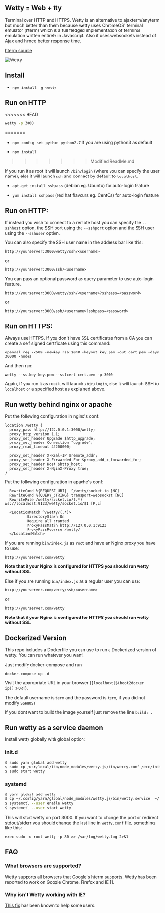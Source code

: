 ## Wetty = Web + tty

Terminal over HTTP and HTTPS. Wetty is an alternative to ajaxterm/anyterm but
much better than them because wetty uses ChromeOS' terminal emulator (hterm)
which is a full fledged implementation of terminal emulation written entirely in
Javascript. Also it uses websockets instead of Ajax and hence better response
time.

[hterm source](https://chromium.googlesource.com/apps/libapps/+/master/hterm/)

![Wetty](/terminal.png?raw=true)

## Install

*  `npm install -g wetty`

## Run on HTTP

<<<<<<< HEAD
```bash
wetty -p 3000
```
=======
*  `npm config set python python2.7` If you are using python3 as default

*  `npm install`
>>>>>>> Modified ReadMe.md

If you run it as root it will launch `/bin/login` (where you can specify the
user name), else it will launch `ssh` and connect by default to `localhost`.
*  `apt-get install sshpass` (debian eg. Ubuntu) for auto-login feature

*  `yum install sshpass` (red hat flavours eg. CentOs) for auto-login feature


Run on HTTP:
-----------

If instead you wish to connect to a remote host you can specify the `--sshhost`
option, the SSH port using the `--sshport` option and the SSH user using the
`--sshuser` option.

You can also specify the SSH user name in the address bar like this:

`http://yourserver:3000/wetty/ssh/<username>`

or

`http://yourserver:3000/ssh/<username>`

You can pass an optional password as query parameter to use auto-login feature.

`http://yourserver:3000/wetty/ssh/<username>?sshpass=<password>`

or

`http://yourserver:3000/ssh/<username>?sshpass=<password>`


Run on HTTPS:
------------

Always use HTTPS. If you don't have SSL certificates from a CA you can create a
self signed certificate using this command:

```
openssl req -x509 -newkey rsa:2048 -keyout key.pem -out cert.pem -days 30000 -nodes
```

And then run:

    wetty --sslkey key.pem --sslcert cert.pem -p 3000

Again, if you run it as root it will launch `/bin/login`, else it will launch
SSH to `localhost` or a specified host as explained above.

## Run wetty behind nginx or apache

Put the following configuration in nginx's conf:

    location /wetty {
      proxy_pass http://127.0.0.1:3000/wetty;
      proxy_http_version 1.1;
      proxy_set_header Upgrade $http_upgrade;
      proxy_set_header Connection "upgrade";
      proxy_read_timeout 43200000;

      proxy_set_header X-Real-IP $remote_addr;
      proxy_set_header X-Forwarded-For $proxy_add_x_forwarded_for;
      proxy_set_header Host $http_host;
      proxy_set_header X-NginX-Proxy true;
    }

Put the following configuration in apache's conf:

      RewriteCond %{REQUEST_URI}  ^/wetty/socket.io [NC]
      RewriteCond %{QUERY_STRING} transport=websocket [NC]
      RewriteRule /wetty/socket.io/(.*) ws://localhost:9123/wetty/socket.io/$1 [P,L]

      <LocationMatch ^/wetty/(.*)>
              DirectorySlash On
              Require all granted
              ProxyPassMatch http://127.0.0.1:9123
              ProxyPassReverse /wetty/
      </LocationMatch>

If you are running `bin/index.js` as `root` and have an Nginx proxy you have to
use:

```
http://yourserver.com/wetty
```

**Note that if your Nginx is configured for HTTPS you should run wetty without SSL.**

Else if you are running `bin/index.js` as a regular user you can use:

```
http://yourserver.com/wetty/ssh/<username>
```

or

```
http://yourserver.com/wetty
```

**Note that if your Nginx is configured for HTTPS you should run wetty without
SSL.**

## Dockerized Version

This repo includes a Dockerfile you can use to run a Dockerized version of
wetty. You can run whatever you want!

Just modify docker-compose and run:

```
docker-compose up -d
```

Visit the appropriate URL in your browser
(`[localhost|$(boot2docker ip)]:PORT`).

The default username is `term` and the password is `term`, if you did not modify
`SSHHOST`

If you dont want to build the image yourself just remove the line `build; .`

## Run wetty as a service daemon

Install wetty globally with global option:

### init.d

```bash
$ sudo yarn global add wetty
$ sudo cp /usr/local/lib/node_modules/wetty.js/bin/wetty.conf /etc/init
$ sudo start wetty
```

### systemd

```bash
$ yarn global add wetty
$ cp ~/.config/yarn/global/node_modules/wetty.js/bin/wetty.service  ~/.config/systemd/user/
$ systemctl --user enable wetty
$ systemctl --user start wetty
```

This will start wetty on port 3000. If you want to change the port or redirect
stdout/stderr you should change the last line in `wetty.conf` file, something
like this:

```
exec sudo -u root wetty -p 80 >> /var/log/wetty.log 2>&1
```

## FAQ

### What browsers are supported?

Wetty supports all browsers that Google's hterm supports. Wetty has been
[reported](https://github.com/krishnasrinivas/wetty/issues/45#issuecomment-181448586)
to work on Google Chrome, Firefox and IE 11.

### Why isn't Wetty working with IE?

[This fix](https://stackoverflow.com/questions/13102116/access-denied-for-localstorage-in-ie10#20848924)
has been known to help some users.
